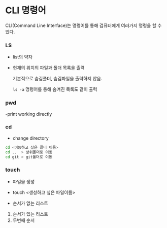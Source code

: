 # CLI 명령어
CLI(Command Line Interface)는 명령어를 통해 검퓨터에게 여러가지 명령을 할 수 있다. 

### LS

- list의 약자

- 현재의 위치의 파일과 폴더 목록을 출력

  기본적으로 숨김폴더, 숨김파일을 출력하지 않음.

  `ls -a` 명령어를 통해 숨겨진 목록도 같이 출력

### pwd

-print working directly

### cd

- change directory 

```bash
cd <이동하고 싶은 폴더 이름>
cd ..  > 상위폴더로 이동
cd git > git폴더로 이동
```

### touch

- 파일을 생성
- touch <생성하고 싶은 파일이름>



- 순서가 없는 리스트

1. 순서가 있는 리스트
2. 두번째 순서





